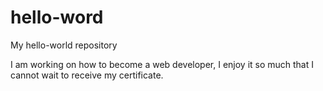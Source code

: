 # hello-word
My hello-world repository

I am working on how to become a web developer, I enjoy it so much that I cannot wait to receive my certificate.
